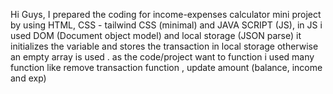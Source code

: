 Hi Guys, 
I prepared the coding for  income-expenses calculator mini project by using HTML, CSS - tailwind CSS (minimal) and JAVA SCRIPT (JS), 
in JS i used DOM (Document object model) and local storage (JSON parse) it initializes the variable and stores the transaction in local storage otherwise an empty array is used .
as the code/project want to function i used many function like remove transaction function , update amount (balance, income and exp)
